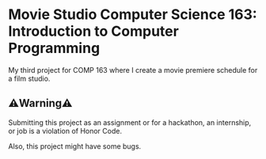 # Movie Studio Computer Science 163: Introduction to Computer Programming
My third project for COMP 163 where I create a movie premiere schedule for a film studio.

## ⚠️Warning⚠️
Submitting this project as an assignment or for a hackathon, an internship, or job is a violation of Honor Code.

Also, this project might have some bugs.
